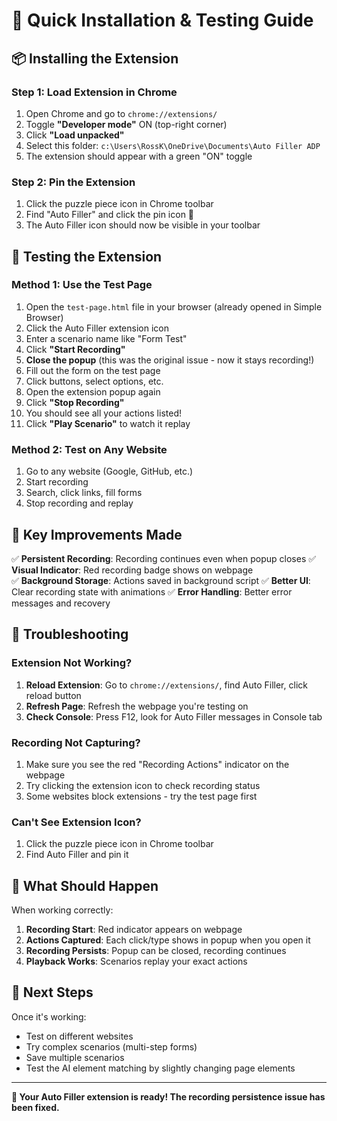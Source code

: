 # 🚀 Quick Installation & Testing Guide

## 📦 Installing the Extension

### Step 1: Load Extension in Chrome
1. Open Chrome and go to `chrome://extensions/`
2. Toggle **"Developer mode"** ON (top-right corner)
3. Click **"Load unpacked"**
4. Select this folder: `c:\Users\RossK\OneDrive\Documents\Auto Filler ADP`
5. The extension should appear with a green "ON" toggle

### Step 2: Pin the Extension
1. Click the puzzle piece icon in Chrome toolbar
2. Find "Auto Filler" and click the pin icon 📌
3. The Auto Filler icon should now be visible in your toolbar

## 🧪 Testing the Extension

### Method 1: Use the Test Page
1. Open the `test-page.html` file in your browser (already opened in Simple Browser)
2. Click the Auto Filler extension icon
3. Enter a scenario name like "Form Test"
4. Click **"Start Recording"** 
5. **Close the popup** (this was the original issue - now it stays recording!)
6. Fill out the form on the test page
7. Click buttons, select options, etc.
8. Open the extension popup again
9. Click **"Stop Recording"**
10. You should see all your actions listed!
11. Click **"Play Scenario"** to watch it replay

### Method 2: Test on Any Website
1. Go to any website (Google, GitHub, etc.)
2. Start recording
3. Search, click links, fill forms
4. Stop recording and replay

## 🔧 Key Improvements Made

✅ **Persistent Recording**: Recording continues even when popup closes
✅ **Visual Indicator**: Red recording badge shows on webpage  
✅ **Background Storage**: Actions saved in background script
✅ **Better UI**: Clear recording state with animations
✅ **Error Handling**: Better error messages and recovery

## 🐛 Troubleshooting

### Extension Not Working?
1. **Reload Extension**: Go to `chrome://extensions/`, find Auto Filler, click reload button
2. **Refresh Page**: Refresh the webpage you're testing on
3. **Check Console**: Press F12, look for Auto Filler messages in Console tab

### Recording Not Capturing?
1. Make sure you see the red "Recording Actions" indicator on the webpage
2. Try clicking the extension icon to check recording status
3. Some websites block extensions - try the test page first

### Can't See Extension Icon?
1. Click the puzzle piece icon in Chrome toolbar
2. Find Auto Filler and pin it

## 🎯 What Should Happen

When working correctly:
1. **Recording Start**: Red indicator appears on webpage
2. **Actions Captured**: Each click/type shows in popup when you open it
3. **Recording Persists**: Popup can be closed, recording continues
4. **Playback Works**: Scenarios replay your exact actions

## 📝 Next Steps

Once it's working:
- Test on different websites
- Try complex scenarios (multi-step forms)
- Save multiple scenarios
- Test the AI element matching by slightly changing page elements

---

**🎉 Your Auto Filler extension is ready! The recording persistence issue has been fixed.**
